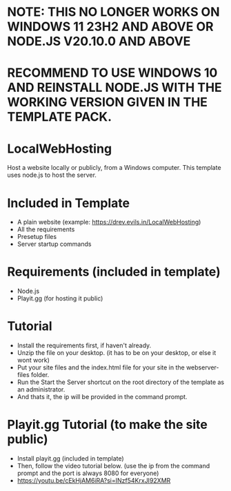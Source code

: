 # NOTE: THIS NO LONGER WORKS ON WINDOWS 11 23H2 AND ABOVE OR NODE.JS V20.10.0 AND ABOVE
# RECOMMEND TO USE WINDOWS 10 AND REINSTALL NODE.JS WITH THE WORKING VERSION GIVEN IN THE TEMPLATE PACK.

# LocalWebHosting
Host a website locally or publicly, from a Windows computer. This template uses node.js to host the server.

# Included in Template
- A plain website (example: https://drev.evils.in/LocalWebHosting)
- All the requirements
- Presetup files
- Server startup commands

# Requirements (included in template)
- Node.js
- Playit.gg (for hosting it public)

# Tutorial
- Install the requirements first, if haven't already.
- Unzip the file on your desktop. (it has to be on your desktop, or else it wont work)
- Put your site files and the index.html file for your site in the webserver-files folder.
- Run the Start the Server shortcut on the root directory of the template as an administrator.
- And thats it, the ip will be provided in the command prompt.

# Playit.gg Tutorial (to make the site public)
- Install playit.gg (included in template)
- Then, follow the video tutorial below. (use the ip from the command prompt and the port is always 8080 for everyone)
- https://youtu.be/cEkHjAM6iRA?si=INzf54KrxJI92XMR

